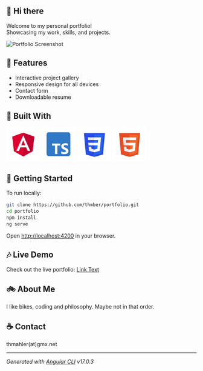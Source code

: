 ## :pushpin: Hi there

Welcome to my personal portfolio!  
Showcasing my work, skills, and projects.

![Portfolio Screenshot](src/assets/readme/portfolio_screenshot.avif)

## :sunflower: Features

- Interactive project gallery
- Responsive design for all devices
- Contact form
- Downloadable resume

## :toolbox: Built With

![Angular](src/assets/icons/angular.png)
![TypeScript](src/assets/icons/typescript.png)
![Sass](src/assets/icons/css.png)
![Html](src/assets/icons/html.png)

## :seedling: Getting Started

To run locally:

```bash
git clone https://github.com/thmber/portfolio.git
cd portfolio
npm install
ng serve
```

Open [http://localhost:4200](http://localhost:4200) in your browser.

## :notes: Live Demo

Check out the live portfolio: 
[Link Text](https://thmahler.net/portfolio)

## :bike: About Me

I like bikes, coding and philosophy. Maybe not in that order.

## :coffee: Contact

thmahler(at)gmx.net

---

*Generated with [Angular CLI](https://github.com/angular/angular-cli) v17.0.3*